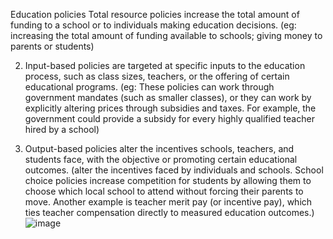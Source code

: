 

Education policies
Total resource policies increase the total amount of funding to a school or to individuals making education decisions. (eg:  increasing the total amount of funding available to schools; giving money to parents or students)


2. Input-based policies are targeted at specific inputs to the education process, such as class sizes, teachers, or the offering of certain educational programs. (eg: These policies can work through government mandates (such as smaller classes), or they can work by explicitly altering prices through subsidies and taxes. For example, the government could provide a subsidy for every highly qualified teacher hired by a school)

3. Output-based policies alter the incentives schools, teachers, and students face, with the objective or promoting certain educational outcomes. (alter the incentives faced by individuals and schools. School choice policies increase competition for students by allowing them to choose which local school to attend without forcing their parents to move. Another example is teacher merit pay (or incentive pay), which ties teacher compensation directly to measured education outcomes.)
![image](https://github.com/lingyunqu/lingyunqu.github.io/assets/121205164/7532c438-34b2-4031-b76a-61c78266b057)
